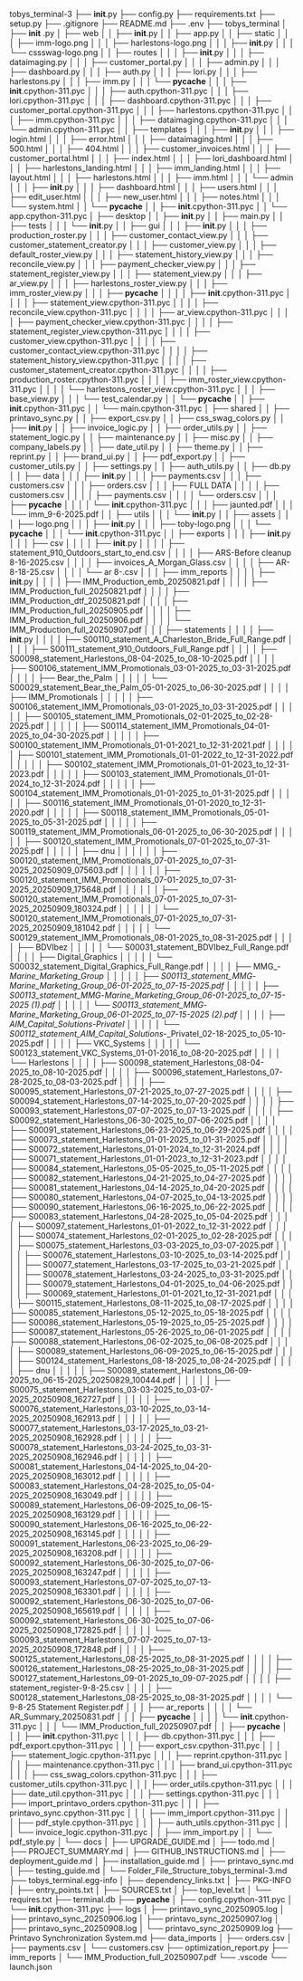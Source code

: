 tobys_terminal-3
├── __init__.py
├── config.py
├── requirements.txt
├── setup.py
├── .gitignore
├── README.md
├── .env
├── tobys_terminal
│   ├── __init__ .py
│   ├── web
│   │   ├── __init__.py
│   │   ├── app.py
│   │   ├── static
│   │   │   ├── imm-logo.png
│   │   │   ├── harlestons-logo.png
│   │   │   ├── __init__.py
│   │   │   └── cssswag-logo.png
│   │   ├── routes
│   │   │   ├── __init__.py
│   │   │   ├── dataimaging.py
│   │   │   ├── customer_portal.py
│   │   │   ├── admin.py
│   │   │   ├── dashboard.py
│   │   │   ├── auth.py
│   │   │   ├── lori.py
│   │   │   ├── harlestons.py
│   │   │   ├── imm.py
│   │   │   └── __pycache__
│   │   │       ├── __init__.cpython-311.pyc
│   │   │       ├── auth.cpython-311.pyc
│   │   │       ├── lori.cpython-311.pyc
│   │   │       ├── dashboard.cpython-311.pyc
│   │   │       ├── customer_portal.cpython-311.pyc
│   │   │       ├── harlestons.cpython-311.pyc
│   │   │       ├── imm.cpython-311.pyc
│   │   │       ├── dataimaging.cpython-311.pyc
│   │   │       └── admin.cpython-311.pyc
│   │   ├── templates
│   │   │   ├── __init__.py
│   │   │   ├── login.html
│   │   │   ├── error.html
│   │   │   ├── dataimaging.html
│   │   │   ├── 500.html
│   │   │   ├── 404.html
│   │   │   ├── customer_invoices.html
│   │   │   ├── customer_portal.html
│   │   │   ├── index.html
│   │   │   ├── lori_dashboard.html
│   │   │   ├── harlestons_landing.html
│   │   │   ├── imm_landing.html
│   │   │   ├── layout.html
│   │   │   ├── harlestons.html
│   │   │   ├── imm.html
│   │   │   └── admin
│   │   │       ├── __init__.py
│   │   │       ├── dashboard.html
│   │   │       ├── users.html
│   │   │       ├── edit_user.html
│   │   │       ├── new_user.html
│   │   │       ├── notes.html
│   │   │       └── system.html
│   │   └── __pycache__
│   │       ├── __init__.cpython-311.pyc
│   │       └── app.cpython-311.pyc
│   ├── desktop
│   │   ├── __init__.py
│   │   ├── main.py
│   │   ├── tests
│   │   │   └── __init__.py
│   │   ├── gui
│   │   │   ├── __init__.py
│   │   │   ├── production_roster.py
│   │   │   ├── customer_contact_view.py
│   │   │   ├── customer_statement_creator.py
│   │   │   ├── customer_view.py
│   │   │   ├── default_roster_view.py
│   │   │   ├── statement_history_view.py
│   │   │   ├── reconcile_view.py
│   │   │   ├── payment_checker_view.py
│   │   │   ├── statement_register_view.py
│   │   │   ├── statement_view.py
│   │   │   ├── ar_view.py
│   │   │   ├── harlestons_roster_view.py
│   │   │   ├── imm_roster_view.py
│   │   │   ├── __pycache__
│   │   │   │   ├── __init__.cpython-311.pyc
│   │   │   │   ├── statement_view.cpython-311.pyc
│   │   │   │   ├── reconcile_view.cpython-311.pyc
│   │   │   │   ├── ar_view.cpython-311.pyc
│   │   │   │   ├── payment_checker_view.cpython-311.pyc
│   │   │   │   ├── statement_register_view.cpython-311.pyc
│   │   │   │   ├── customer_view.cpython-311.pyc
│   │   │   │   ├── customer_contact_view.cpython-311.pyc
│   │   │   │   ├── statement_history_view.cpython-311.pyc
│   │   │   │   ├── customer_statement_creator.cpython-311.pyc
│   │   │   │   ├── production_roster.cpython-311.pyc
│   │   │   │   ├── imm_roster_view.cpython-311.pyc
│   │   │   │   └── harlestons_roster_view.cpython-311.pyc
│   │   │   ├── base_view.py
│   │   │   └── test_calendar.py
│   │   └── __pycache__
│   │       ├── __init__.cpython-311.pyc
│   │       └── main.cpython-311.pyc
│   ├── shared
│   │   ├── printavo_sync.py
│   │   ├── export_csv.py
│   │   ├── css_swag_colors.py
│   │   ├── __init__.py
│   │   ├── invoice_logic.py
│   │   ├── order_utils.py
│   │   ├── statement_logic.py
│   │   ├── maintenance.py
│   │   ├── misc.py
│   │   ├── company_labels.py
│   │   ├── date_util.py
│   │   ├── theme.py
│   │   ├── reprint.py
│   │   ├── brand_ui.py
│   │   ├── pdf_export.py
│   │   ├── customer_utils.py
│   │   ├── settings.py
│   │   ├── auth_utils.py
│   │   ├── db.py
│   │   ├── data
│   │   │   ├── __init__.py
│   │   │   ├── payments.csv
│   │   │   ├── customers.csv
│   │   │   ├── orders.csv
│   │   │   ├── FULL DATA
│   │   │   │   ├── customers.csv
│   │   │   │   ├── payments.csv
│   │   │   │   └── orders.csv
│   │   │   ├── __pycache__
│   │   │   │   └── __init__.cpython-311.pyc
│   │   │   ├── jaunted.pdf
│   │   │   └── imm_9-6-2025.pdf
│   │   ├── utils
│   │   │   └── __init__.py
│   │   ├── assets
│   │   │   ├── logo.png
│   │   │   ├── __init__.py
│   │   │   ├── toby-logo.png
│   │   │   └── __pycache__
│   │   │       └── __init__.cpython-311.pyc
│   │   ├── exports
│   │   │   ├── __init__.py
│   │   │   ├── csv
│   │   │   │   ├── __init__.py
│   │   │   │   ├── statement_910_Outdoors_start_to_end.csv
│   │   │   │   ├── ARS-Before cleanup 8-16-2025.csv
│   │   │   │   ├── invoices_A_Morgan_Glass.csv
│   │   │   │   ├── AR-8-18-25.csv
│   │   │   │   └── ar 8-.csv
│   │   │   ├── imm_reports
│   │   │   │   ├── __init__.py
│   │   │   │   ├── IMM_Production_emb_20250821.pdf
│   │   │   │   ├── IMM_Production_full_20250821.pdf
│   │   │   │   ├── IMM_Production_dtf_20250821.pdf
│   │   │   │   ├── IMM_Production_full_20250905.pdf
│   │   │   │   ├── IMM_Production_full_20250906.pdf
│   │   │   │   └── IMM_Production_full_20250907.pdf
│   │   │   ├── statements
│   │   │   │   ├── __init__.py
│   │   │   │   ├── S00110_statement_A_Charleston_Bride_Full_Range.pdf
│   │   │   │   ├── S00111_statement_910_Outdoors_Full_Range.pdf
│   │   │   │   ├── S00098_statement_Harlestons_08-04-2025_to_08-10-2025.pdf
│   │   │   │   ├── S00106_statement_IMM_Promotionals_03-01-2025_to_03-31-2025.pdf
│   │   │   │   ├── Bear_the_Palm
│   │   │   │   │   └── S00029_statement_Bear_the_Palm_05-01-2025_to_06-30-2025.pdf
│   │   │   │   ├── IMM_Promotionals
│   │   │   │   │   ├── S00106_statement_IMM_Promotionals_03-01-2025_to_03-31-2025.pdf
│   │   │   │   │   ├── S00105_statement_IMM_Promotionals_02-01-2025_to_02-28-2025.pdf
│   │   │   │   │   ├── S00114_statement_IMM_Promotionals_04-01-2025_to_04-30-2025.pdf
│   │   │   │   │   ├── S00100_statement_IMM_Promotionals_01-01-2021_to_12-31-2021.pdf
│   │   │   │   │   ├── S00101_statement_IMM_Promotionals_01-01-2022_to_12-31-2022.pdf
│   │   │   │   │   ├── S00102_statement_IMM_Promotionals_01-01-2023_to_12-31-2023.pdf
│   │   │   │   │   ├── S00103_statement_IMM_Promotionals_01-01-2024_to_12-31-2024.pdf
│   │   │   │   │   ├── S00104_statement_IMM_Promotionals_01-01-2025_to_01-31-2025.pdf
│   │   │   │   │   ├── S00116_statement_IMM_Promotionals_01-01-2020_to_12-31-2020.pdf
│   │   │   │   │   ├── S00118_statement_IMM_Promotionals_05-01-2025_to_05-31-2025.pdf
│   │   │   │   │   ├── S00119_statement_IMM_Promotionals_06-01-2025_to_06-30-2025.pdf
│   │   │   │   │   ├── S00120_statement_IMM_Promotionals_07-01-2025_to_07-31-2025.pdf
│   │   │   │   │   ├── dnu
│   │   │   │   │   │   ├── S00120_statement_IMM_Promotionals_07-01-2025_to_07-31-2025_20250909_075603.pdf
│   │   │   │   │   │   ├── S00120_statement_IMM_Promotionals_07-01-2025_to_07-31-2025_20250909_175648.pdf
│   │   │   │   │   │   ├── S00120_statement_IMM_Promotionals_07-01-2025_to_07-31-2025_20250909_180324.pdf
│   │   │   │   │   │   └── S00120_statement_IMM_Promotionals_07-01-2025_to_07-31-2025_20250909_181042.pdf
│   │   │   │   │   └── S00129_statement_IMM_Promotionals_08-01-2025_to_08-31-2025.pdf
│   │   │   │   ├── BDVIbez
│   │   │   │   │   └── S00031_statement_BDVIbez_Full_Range.pdf
│   │   │   │   ├── Digital_Graphics
│   │   │   │   │   └── S00032_statement_Digital_Graphics_Full_Range.pdf
│   │   │   │   ├── MMG_-_Marine_Marketing_Group
│   │   │   │   │   ├── S00113_statement_MMG_-_Marine_Marketing_Group_06-01-2025_to_07-15-2025.pdf
│   │   │   │   │   ├── S00113_statement_MMG_-_Marine_Marketing_Group_06-01-2025_to_07-15-2025 (1).pdf
│   │   │   │   │   └── S00113_statement_MMG_-_Marine_Marketing_Group_06-01-2025_to_07-15-2025 (2).pdf
│   │   │   │   ├── AIM_Capital_Solutions_-_PrivateI
│   │   │   │   │   └── S00112_statement_AIM_Capital_Solutions_-_PrivateI_02-18-2025_to_05-10-2025.pdf
│   │   │   │   ├── VKC_Systems
│   │   │   │   │   └── S00123_statement_VKC_Systems_01-01-2016_to_08-20-2025.pdf
│   │   │   │   └── Harlestons
│   │   │   │       ├── S00098_statement_Harlestons_08-04-2025_to_08-10-2025.pdf
│   │   │   │       ├── S00096_statement_Harlestons_07-28-2025_to_08-03-2025.pdf
│   │   │   │       ├── S00095_statement_Harlestons_07-21-2025_to_07-27-2025.pdf
│   │   │   │       ├── S00094_statement_Harlestons_07-14-2025_to_07-20-2025.pdf
│   │   │   │       ├── S00093_statement_Harlestons_07-07-2025_to_07-13-2025.pdf
│   │   │   │       ├── S00092_statement_Harlestons_06-30-2025_to_07-06-2025.pdf
│   │   │   │       ├── S00091_statement_Harlestons_06-23-2025_to_06-29-2025.pdf
│   │   │   │       ├── S00073_statement_Harlestons_01-01-2025_to_01-31-2025.pdf
│   │   │   │       ├── S00072_statement_Harlestons_01-01-2024_to_12-31-2024.pdf
│   │   │   │       ├── S00071_statement_Harlestons_01-01-2023_to_12-31-2023.pdf
│   │   │   │       ├── S00084_statement_Harlestons_05-05-2025_to_05-11-2025.pdf
│   │   │   │       ├── S00082_statement_Harlestons_04-21-2025_to_04-27-2025.pdf
│   │   │   │       ├── S00081_statement_Harlestons_04-14-2025_to_04-20-2025.pdf
│   │   │   │       ├── S00080_statement_Harlestons_04-07-2025_to_04-13-2025.pdf
│   │   │   │       ├── S00090_statement_Harlestons_06-16-2025_to_06-22-2025.pdf
│   │   │   │       ├── S00083_statement_Harlestons_04-28-2025_to_05-04-2025.pdf
│   │   │   │       ├── S00097_statement_Harlestons_01-01-2022_to_12-31-2022.pdf
│   │   │   │       ├── S00074_statement_Harlestons_02-01-2025_to_02-28-2025.pdf
│   │   │   │       ├── S00075_statement_Harlestons_03-03-2025_to_03-07-2025.pdf
│   │   │   │       ├── S00076_statement_Harlestons_03-10-2025_to_03-14-2025.pdf
│   │   │   │       ├── S00077_statement_Harlestons_03-17-2025_to_03-21-2025.pdf
│   │   │   │       ├── S00078_statement_Harlestons_03-24-2025_to_03-31-2025.pdf
│   │   │   │       ├── S00079_statement_Harlestons_04-01-2025_to_04-06-2025.pdf
│   │   │   │       ├── S00069_statement_Harlestons_01-01-2021_to_12-31-2021.pdf
│   │   │   │       ├── S00115_statement_Harlestons_08-11-2025_to_08-17-2025.pdf
│   │   │   │       ├── S00085_statement_Harlestons_05-12-2025_to_05-18-2025.pdf
│   │   │   │       ├── S00086_statement_Harlestons_05-19-2025_to_05-25-2025.pdf
│   │   │   │       ├── S00087_statement_Harlestons_05-26-2025_to_06-01-2025.pdf
│   │   │   │       ├── S00088_statement_Harlestons_06-02-2025_to_06-08-2025.pdf
│   │   │   │       ├── S00089_statement_Harlestons_06-09-2025_to_06-15-2025.pdf
│   │   │   │       ├── S00124_statement_Harlestons_08-18-2025_to_08-24-2025.pdf
│   │   │   │       ├── dnu
│   │   │   │       │   ├── S00089_statement_Harlestons_06-09-2025_to_06-15-2025_20250829_100444.pdf
│   │   │   │       │   ├── S00075_statement_Harlestons_03-03-2025_to_03-07-2025_20250908_162727.pdf
│   │   │   │       │   ├── S00076_statement_Harlestons_03-10-2025_to_03-14-2025_20250908_162913.pdf
│   │   │   │       │   ├── S00077_statement_Harlestons_03-17-2025_to_03-21-2025_20250908_162928.pdf
│   │   │   │       │   ├── S00078_statement_Harlestons_03-24-2025_to_03-31-2025_20250908_162946.pdf
│   │   │   │       │   ├── S00081_statement_Harlestons_04-14-2025_to_04-20-2025_20250908_163012.pdf
│   │   │   │       │   ├── S00083_statement_Harlestons_04-28-2025_to_05-04-2025_20250908_163049.pdf
│   │   │   │       │   ├── S00089_statement_Harlestons_06-09-2025_to_06-15-2025_20250908_163129.pdf
│   │   │   │       │   ├── S00090_statement_Harlestons_06-16-2025_to_06-22-2025_20250908_163145.pdf
│   │   │   │       │   ├── S00091_statement_Harlestons_06-23-2025_to_06-29-2025_20250908_163208.pdf
│   │   │   │       │   ├── S00092_statement_Harlestons_06-30-2025_to_07-06-2025_20250908_163247.pdf
│   │   │   │       │   ├── S00093_statement_Harlestons_07-07-2025_to_07-13-2025_20250908_163301.pdf
│   │   │   │       │   ├── S00092_statement_Harlestons_06-30-2025_to_07-06-2025_20250908_165619.pdf
│   │   │   │       │   ├── S00092_statement_Harlestons_06-30-2025_to_07-06-2025_20250908_172825.pdf
│   │   │   │       │   └── S00093_statement_Harlestons_07-07-2025_to_07-13-2025_20250908_172848.pdf
│   │   │   │       ├── S00125_statement_Harlestons_08-25-2025_to_08-31-2025.pdf
│   │   │   │       ├── S00126_statement_Harlestons_08-25-2025_to_08-31-2025.pdf
│   │   │   │       ├── S00127_statement_Harlestons_09-01-2025_to_09-07-2025.pdf
│   │   │   │       ├── statement_register-9-8-25.csv
│   │   │   │       ├── S00128_statement_Harlestons_08-25-2025_to_08-31-2025.pdf
│   │   │   │       └── 9-8-25 Statement Register.pdf
│   │   │   ├── ar_reports
│   │   │   │   └── AR_Summary_20250831.pdf
│   │   │   ├── __pycache__
│   │   │   │   └── __init__.cpython-311.pyc
│   │   │   └── IMM_Production_full_20250907.pdf
│   │   ├── __pycache__
│   │   │   ├── __init__.cpython-311.pyc
│   │   │   ├── db.cpython-311.pyc
│   │   │   ├── pdf_export.cpython-311.pyc
│   │   │   ├── export_csv.cpython-311.pyc
│   │   │   ├── statement_logic.cpython-311.pyc
│   │   │   ├── reprint.cpython-311.pyc
│   │   │   ├── maintenance.cpython-311.pyc
│   │   │   ├── brand_ui.cpython-311.pyc
│   │   │   ├── css_swag_colors.cpython-311.pyc
│   │   │   ├── customer_utils.cpython-311.pyc
│   │   │   ├── order_utils.cpython-311.pyc
│   │   │   ├── date_util.cpython-311.pyc
│   │   │   ├── settings.cpython-311.pyc
│   │   │   ├── import_printavo_orders.cpython-311.pyc
│   │   │   ├── printavo_sync.cpython-311.pyc
│   │   │   ├── imm_import.cpython-311.pyc
│   │   │   ├── pdf_style.cpython-311.pyc
│   │   │   ├── auth_utils.cpython-311.pyc
│   │   │   └── invoice_logic.cpython-311.pyc
│   │   ├── imm_import.py
│   │   └── pdf_style.py
│   └── docs
│       ├── UPGRADE_GUIDE.md
│       ├── todo.md
│       ├── PROJECT_SUMMARY.md
│       ├── GITHUB_INSTRUCTIONS.md
│       ├── deployment_guide.md
│       ├── installation_guide.md
│       ├── printavo_sync.md
│       ├── testing_guide.md
│       └── Folder_File_Structure_tobys_terminal-3.md
├── tobys_terminal.egg-info
│   ├── dependency_links.txt
│   ├── PKG-INFO
│   ├── entry_points.txt
│   ├── SOURCES.txt
│   ├── top_level.txt
│   └── requires.txt
├── terminal.db
├── __pycache__
│   ├── config.cpython-311.pyc
│   └── __init__.cpython-311.pyc
├── logs
│   ├── printavo_sync_20250905.log
│   ├── printavo_sync_20250906.log
│   ├── printavo_sync_20250907.log
│   ├── printavo_sync_20250908.log
│   └── printavo_sync_20250909.log
├── Printavo Synchronization System.md
├── data_imports
│   ├── orders.csv
│   ├── payments.csv
│   └── customers.csv
├── optimization_report.py
├── imm_reports
│   └── IMM_Production_full_20250907.pdf
└── .vscode
    └── launch.json
